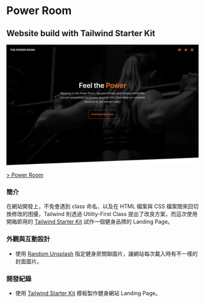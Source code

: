 # Power Room
## Website build with Tailwind Starter Kit

![Photo](https://raw.githubusercontent.com/rayc2045/power-room-website/master/assets/img/demo.png)

[> Power Room](https://rayc2045.github.io/power-room-website/)

### 簡介
在網站開發上，不免會遇到 class 命名、以及在 HTML 檔案與 CSS 檔案間來回切換修改的困擾，Tailwind 則透過 Utility-First Class 提出了改良方案，而這次使用開箱即用的 [Tailwind Starter Kit](https://www.creative-tim.com/learning-lab/tailwind-starter-kit/presentation) 試作一個健身品牌的 Landing Page。

### 外觀與互動設計
- 使用 [Random Unsplash](https://source.unsplash.com/) 指定健身房關聯圖片，讓網站每次載入時有不一樣的封面圖片。

### 開發紀錄
- 使用 [Tailwind Starter Kit](https://www.creative-tim.com/learning-lab/tailwind-starter-kit/presentation) 模板製作健身網站 Landing Page。